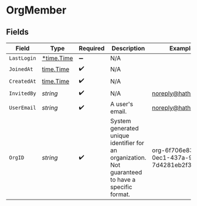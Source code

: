 # OrgMember


## Fields

| Field                                                                                             | Type                                                                                              | Required                                                                                          | Description                                                                                       | Example                                                                                           |
| ------------------------------------------------------------------------------------------------- | ------------------------------------------------------------------------------------------------- | ------------------------------------------------------------------------------------------------- | ------------------------------------------------------------------------------------------------- | ------------------------------------------------------------------------------------------------- |
| `LastLogin`                                                                                       | [*time.Time](https://pkg.go.dev/time#Time)                                                        | :heavy_minus_sign:                                                                                | N/A                                                                                               |                                                                                                   |
| `JoinedAt`                                                                                        | [time.Time](https://pkg.go.dev/time#Time)                                                         | :heavy_check_mark:                                                                                | N/A                                                                                               |                                                                                                   |
| `CreatedAt`                                                                                       | [time.Time](https://pkg.go.dev/time#Time)                                                         | :heavy_check_mark:                                                                                | N/A                                                                                               |                                                                                                   |
| `InvitedBy`                                                                                       | *string*                                                                                          | :heavy_check_mark:                                                                                | N/A                                                                                               | noreply@hathora.dev                                                                               |
| `UserEmail`                                                                                       | *string*                                                                                          | :heavy_check_mark:                                                                                | A user's email.                                                                                   | noreply@hathora.dev                                                                               |
| `OrgID`                                                                                           | *string*                                                                                          | :heavy_check_mark:                                                                                | System generated unique identifier for an organization. Not guaranteed to have a specific format. | org-6f706e83-0ec1-437a-9a46-7d4281eb2f39                                                          |